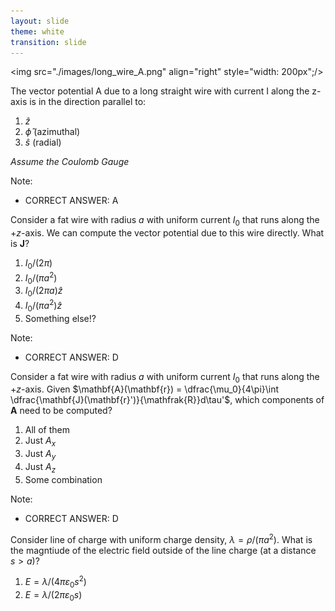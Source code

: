 ```yaml
---
layout: slide
theme: white
transition: slide
---
```


<section data-markdown>

<img src="./images/long_wire_A.png" align="right" style="width: 200px";/>

The vector potential A due to a long straight wire with current I along the z-axis is in the direction parallel to:

1. $\hat{z}$
2. $\hat{\phi}$ (azimuthal)
3. $\hat{s}$ (radial)

*Assume the Coulomb Gauge*

Note:
* CORRECT ANSWER: A

</section>

<section data-markdown>

Consider a fat wire with radius $a$ with uniform current $I_0$ that runs along the $+z$-axis. We can compute the vector potential due to this wire directly. What is $\mathbf{J}$?

1. $I_0/(2 \pi)$
2. $I_0/(\pi a^2)$
1. $I_0/(2 \pi a) \hat{z}$
4. $I_0/(\pi a^2) \hat{z}$
5. Something else!?

Note:
* CORRECT ANSWER: D
</section>

<section data-markdown>

Consider a fat wire with radius $a$ with uniform current $I_0$ that runs along the $+z$-axis.
Given $\mathbf{A}(\mathbf{r}) = \dfrac{\mu_0}{4\pi}\int \dfrac{\mathbf{J}(\mathbf{r}')}{\mathfrak{R}}d\tau'$, which components of $\mathbf{A}$ need to be computed?

1. All of them
2. Just $A_x$
3. Just $A_y$
4. Just $A_z$
5. Some combination

Note:
* CORRECT ANSWER: D
</section>


<section data-markdown>

Consider line of charge with uniform charge density, $\lambda = \rho/(\pi a^2)$. What is the magntiude of the electric field outside of the line charge (at a distance $s>a$)?

1. $E = \lambda/(4 \pi \varepsilon_0 s^2)$
1. $E = \lambda/(2 \pi \varepsilon_0 s)$

</section>
